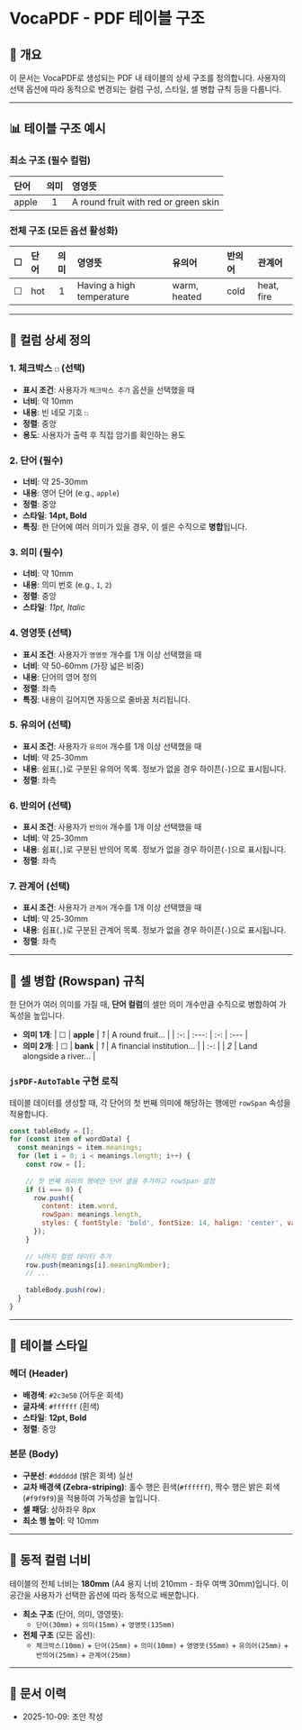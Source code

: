 # VocaPDF - PDF 테이블 구조

## 📌 개요

이 문서는 VocaPDF로 생성되는 PDF 내 테이블의 상세 구조를 정의합니다. 사용자의 선택 옵션에 따라 동적으로 변경되는 컬럼 구성, 스타일, 셀 병합 규칙 등을 다룹니다.

---

## 📊 테이블 구조 예시

### 최소 구조 (필수 컬럼)

| 단어 | 의미 | 영영뜻 |
| :--- | :--: | :--- |
| apple | 1 | A round fruit with red or green skin |

### 전체 구조 (모든 옵션 활성화)

| ☐ | 단어 | 의미 | 영영뜻 | 유의어 | 반의어 | 관계어 |
| :-: | :--- | :--: | :--- | :--- | :--- | :--- |
| ☐ | hot | 1 | Having a high temperature | warm, heated | cold | heat, fire |

---

## 🔢 컬럼 상세 정의

### 1. 체크박스 `☐` (선택)

-   **표시 조건**: 사용자가 `체크박스 추가` 옵션을 선택했을 때
-   **너비**: 약 10mm
-   **내용**: 빈 네모 기호 `☐`
-   **정렬**: 중앙
-   **용도**: 사용자가 출력 후 직접 암기를 확인하는 용도

### 2. 단어 (필수)

-   **너비**: 약 25-30mm
-   **내용**: 영어 단어 (e.g., `apple`)
-   **정렬**: 중앙
-   **스타일**: **14pt, Bold**
-   **특징**: 한 단어에 여러 의미가 있을 경우, 이 셀은 수직으로 **병합**됩니다.

### 3. 의미 (필수)

-   **너비**: 약 10mm
-   **내용**: 의미 번호 (e.g., `1`, `2`)
-   **정렬**: 중앙
-   **스타일**: *11pt, Italic*

### 4. 영영뜻 (선택)

-   **표시 조건**: 사용자가 `영영뜻` 개수를 1개 이상 선택했을 때
-   **너비**: 약 50-60mm (가장 넓은 비중)
-   **내용**: 단어의 영어 정의
-   **정렬**: 좌측
-   **특징**: 내용이 길어지면 자동으로 줄바꿈 처리됩니다.

### 5. 유의어 (선택)

-   **표시 조건**: 사용자가 `유의어` 개수를 1개 이상 선택했을 때
-   **너비**: 약 25-30mm
-   **내용**: 쉼표(`,`)로 구분된 유의어 목록. 정보가 없을 경우 하이픈(`-`)으로 표시됩니다.
-   **정렬**: 좌측

### 6. 반의어 (선택)

-   **표시 조건**: 사용자가 `반의어` 개수를 1개 이상 선택했을 때
-   **너비**: 약 25-30mm
-   **내용**: 쉼표(`,`)로 구분된 반의어 목록. 정보가 없을 경우 하이픈(`-`)으로 표시됩니다.
-   **정렬**: 좌측

### 7. 관계어 (선택)

-   **표시 조건**: 사용자가 `관계어` 개수를 1개 이상 선택했을 때
-   **너비**: 약 25-30mm
-   **내용**: 쉼표(`,`)로 구분된 관계어 목록. 정보가 없을 경우 하이픈(`-`)으로 표시됩니다.
-   **정렬**: 좌측

---

## 🔀 셀 병합 (Rowspan) 규칙

한 단어가 여러 의미를 가질 때, **단어 컬럼**의 셀만 의미 개수만큼 수직으로 병합하여 가독성을 높입니다.

-   **의미 1개**:
| ☐ | **apple** | *1* | A round fruit... |
| :-: | :---: | :-: | :--- |
-   **의미 2개**:
| ☐ | **bank** | *1* | A financial institution... |
| :-: | | *2* | Land alongside a river... |

### `jsPDF-AutoTable` 구현 로직

테이블 데이터를 생성할 때, 각 단어의 첫 번째 의미에 해당하는 행에만 `rowSpan` 속성을 적용합니다.

```javascript
const tableBody = [];
for (const item of wordData) {
  const meanings = item.meanings;
  for (let i = 0; i < meanings.length; i++) {
    const row = [];
    
    // 첫 번째 의미의 행에만 단어 셀을 추가하고 rowSpan 설정
    if (i === 0) {
      row.push({
        content: item.word,
        rowSpan: meanings.length,
        styles: { fontStyle: 'bold', fontSize: 14, halign: 'center', valign: 'middle' }
      });
    }
    
    // 나머지 컬럼 데이터 추가
    row.push(meanings[i].meaningNumber);
    // ...
    
    tableBody.push(row);
  }
}
```

---

## 🎨 테이블 스타일

### 헤더 (Header)

-   **배경색**: `#2c3e50` (어두운 회색)
-   **글자색**: `#ffffff` (흰색)
-   **스타일**: **12pt, Bold**
-   **정렬**: 중앙

### 본문 (Body)

-   **구분선**: `#dddddd` (밝은 회색) 실선
-   **교차 배경색 (Zebra-striping)**: 홀수 행은 흰색(`#ffffff`), 짝수 행은 밝은 회색(`#f9f9f9`)을 적용하여 가독성을 높입니다.
-   **셀 패딩**: 상하좌우 8px
-   **최소 행 높이**: 약 10mm

---

## 📐 동적 컬럼 너비

테이블의 전체 너비는 **180mm** (A4 용지 너비 210mm - 좌우 여백 30mm)입니다. 이 공간을 사용자가 선택한 옵션에 따라 동적으로 배분합니다.

-   **최소 구조** (단어, 의미, 영영뜻):
    -   `단어(30mm)` + `의미(15mm)` + `영영뜻(135mm)`
-   **전체 구조** (모든 옵션):
    -   `체크박스(10mm)` + `단어(25mm)` + `의미(10mm)` + `영영뜻(55mm)` + `유의어(25mm)` + `반의어(25mm)` + `관계어(25mm)`

---

## 📝 문서 이력
- 2025-10-09: 초안 작성